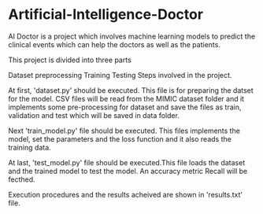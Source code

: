 # Artificial-Intelligence-Doctor
AI Doctor is a project which involves machine learning models to predict the clinical events which can help the doctors as well as the patients.

This project is divided into three parts

Dataset preprocessing
Training
Testing
Steps involved in the project.

At first, 'dataset.py' should be executed. This file is for preparing the datset for the model. CSV files will be read from the MIMIC dataset folder and it implements some pre-processing for dataset and save the files as train, validation and test which will be saved in data folder.

Next 'train_model.py' file should be executed. This files implements the model, set the parameters and the loss function and it also reads the training data.

At last, 'test_model.py' file should be executed.This file loads the dataset and the trained model to test the model. An accuracy metric Recall will be fecthed.

Execution procedures and the results acheived are shown in 'results.txt' file.
